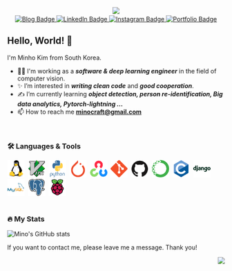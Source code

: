 <div id="header" align="center">
 <img src="https://media.giphy.com/media/qgQUggAC3Pfv687qPC/giphy.gif" width="300"/>
 
 <div id="badges">
  <a href="https://minocraft.github.io/">
    <img src="https://img.shields.io/badge/Blog-575757?logo=github&logoColor=white&style=for-the-badge" alt="Blog Badge"/>
  </a>
  <a href="https://linkedin.com/in/minocraft/">
    <img src="https://img.shields.io/badge/LinkedIn-blue?logo=linkedin&logoColor=white&style=for-the-badge" alt="LinkedIn Badge"/>
  </a>
  <a href="https://instagram.com/mainho._/">
    <img src="https://img.shields.io/badge/Instagram-red?logo=instagram&logoColor=white&style=for-the-badge" alt="Instagram Badge"/>
  </a>
  <a href="https://minocraft.notion.site/f56e25e85e994efe940686b6d8af9ce5">
    <img src="https://img.shields.io/badge/Portfolio-yellow?logo=notion&logoColor=white&style=for-the-badge" alt="Portfolio Badge"/>
  </a>
 </div>
</div>


## Hello, World! 👋
I'm Minho Kim from South Korea. <br/>
- 🧑‍💻 I'm working as a _**software & deep learning engineer**_ in the field of computer vision.
- ✨ I’m interested in _**writing clean code**_ and _**good cooperation**_.
- ✍️ I’m currently learning _**object detection, person re-identification, Big data analytics, Pytorch-lightning ...**_
- 📫 How to reach me **minocraft@gmail.com**
<br>

### 🛠 Languages & Tools
<div>
 <img src="https://github.com/devicons/devicon/blob/master/icons/linux/linux-original.svg" title="linux" width="40" height="40"/>&nbsp;
 <img src="https://github.com/devicons/devicon/blob/master/icons/vim/vim-original.svg" title="Vim" width="40" height="40"/>&nbsp;
 <img src="https://github.com/devicons/devicon/blob/master/icons/python/python-original-wordmark.svg" title="Python" width="40" height="40"/>&nbsp;
 <img src="https://github.com/devicons/devicon/blob/master/icons/pytorch/pytorch-original.svg" title="Pytorch" width="40" height="40"/>&nbsp;
 <img src="https://github.com/devicons/devicon/blob/master/icons/opencv/opencv-original.svg" title="Opencv" width="40" height="40"/>&nbsp;
 <img src="https://github.com/devicons/devicon/blob/master/icons/git/git-original.svg" title="git" width="40" height="40"/>&nbsp;
 <img src="https://github.com/devicons/devicon/blob/master/icons/github/github-original.svg" title="Github" width="40" height="40"/>&nbsp;
 <img src="https://github.com/devicons/devicon/blob/master/icons/anaconda/anaconda-original.svg" title="Anaconda" width="40" height="40"/>&nbsp;
 <img src="https://github.com/devicons/devicon/blob/master/icons/c/c-original.svg" title="c" width="40" height="40"/>&nbsp;
 <img src="https://github.com/devicons/devicon/blob/master/icons/django/django-plain-wordmark.svg" title="Django" width="40" height="40"/>&nbsp;
 <img src="https://github.com/devicons/devicon/blob/master/icons/mysql/mysql-original-wordmark.svg"  title="MySQL" width="40" height="40"/>&nbsp;
 <img src="https://github.com/devicons/devicon/blob/master/icons/postgresql/postgresql-original.svg" title="PostgreSQL" width="40" height="40"/>&nbsp;
 <img src="https://github.com/devicons/devicon/blob/master/icons/raspberrypi/raspberrypi-original.svg" title="Raspberrypi" width="40" height="40"/>&nbsp;
</div>
<br>

### 🔥 My Stats
![Mino's GitHub stats](https://github-readme-stats.vercel.app/api?username=minocraft&show_icons=true)
<br>

If you want to contact me, please leave me a message. Thank you!

<div id="hits" align="right">
 <img src="https://hits.seeyoufarm.com/api/count/incr/badge.svg?url=https%3A%2F%2Fgithub.com%2Fminocraft%2Fhit-counter&count_bg=%2379C83D&title_bg=%23555555&icon=github.svg&icon_color=%23E7E7E7&title=hits&edge_flat=false"/>
</div>
